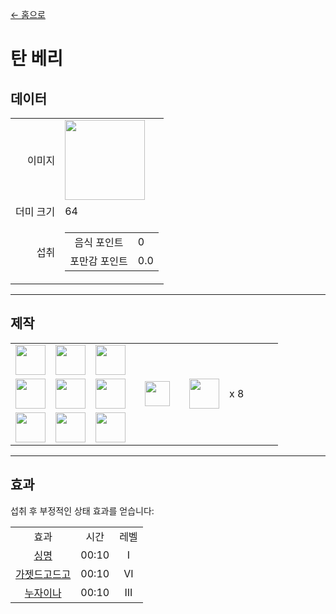 [← 홈으로](../)
# 탄 베리

## 데이터
<table>
    <tr><td align="end">이미지</td><td><img src="https://i.imgur.com/ecZSKjw.png" width="128"/></td></tr>
    <tr><td align="end">더미 크기</td><td>64</td></tr>
    <tr>
        <td align="end">섭취</td>
        <td>
            <table>
                <tr><td align="center">음식 포인트</td><td align="start">0</td></tr>
                <tr><td align="center">포만감 포인트</td><td align="start">0.0</td></tr>
            </table>
        </td>
    </tr>
</table>

---

## 제작
<table>
    <tr><td><img src="https://i.imgur.com/mwBjZbU.png" width="48"/></td><td><img src="https://i.imgur.com/mwBjZbU.png" width="48"/></td><td><img src="https://i.imgur.com/mwBjZbU.png" width="48"/></td><td colspan="3"></td></tr>
    <tr><td><img src="https://i.imgur.com/mwBjZbU.png" width="48"/></td><td><img src="https://i.imgur.com/Hf9j5cV.png" width="48"/></td><td><img src="https://i.imgur.com/mwBjZbU.png" width="48"/></td><td width="70" align="center"><img src="https://i.imgur.com/VE0KqIE.png" width="40"/></td><td><img src="https://i.imgur.com/ecZSKjw.png" width="48"/></td><td width="70">x 8</td></tr>
    <tr><td><img src="https://i.imgur.com/mwBjZbU.png" width="48"/></td><td><img src="https://i.imgur.com/mwBjZbU.png" width="48"/></td><td><img src="https://i.imgur.com/mwBjZbU.png" width="48"/></td><td colspan="3"></td></tr>
</table>

---

## 효과
섭취 후 부정적인 상태 효과를 얻습니다:

<table>
    <tr><td align="center">효과</td><td align="center">시간</td><td align="center">레벨</td></tr>
    <tr><td align="center"><a href="https://minecraft.fandom.com/ko/wiki/싱명">싱명</a></td><td align="center">00:10</td><td align="center">I</td></tr>
    <tr><td align="center"><a href="https://minecraft.fandom.com/ko/wiki/가젯드고드고">가젯드고드고</a></td><td align="center">00:10</td><td align="center">VI</td></tr>
    <tr><td align="center"><a href="https://minecraft.fandom.com/ko/wiki/누자이나">누자이나</a></td><td align="center">00:10</td><td align="center">III</td></tr>
</table>